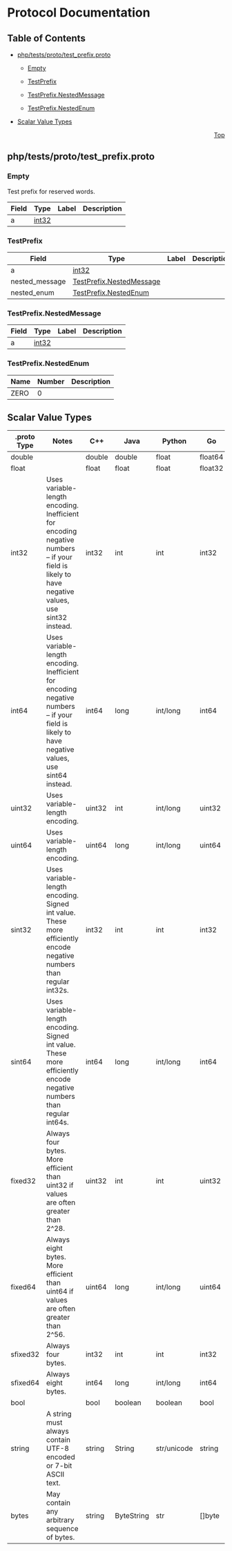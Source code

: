 # Protocol Documentation
<a name="top"></a>

## Table of Contents

- [php/tests/proto/test_prefix.proto](#php_tests_proto_test_prefix-proto)
    - [Empty](#-Empty)
    - [TestPrefix](#-TestPrefix)
    - [TestPrefix.NestedMessage](#-TestPrefix-NestedMessage)
  
    - [TestPrefix.NestedEnum](#-TestPrefix-NestedEnum)
  
- [Scalar Value Types](#scalar-value-types)



<a name="php_tests_proto_test_prefix-proto"></a>
<p align="right"><a href="#top">Top</a></p>

## php/tests/proto/test_prefix.proto



<a name="-Empty"></a>

### Empty
Test prefix for reserved words.


| Field | Type | Label | Description |
| ----- | ---- | ----- | ----------- |
| a | [int32](#int32) |  |  |






<a name="-TestPrefix"></a>

### TestPrefix



| Field | Type | Label | Description |
| ----- | ---- | ----- | ----------- |
| a | [int32](#int32) |  |  |
| nested_message | [TestPrefix.NestedMessage](#TestPrefix-NestedMessage) |  |  |
| nested_enum | [TestPrefix.NestedEnum](#TestPrefix-NestedEnum) |  |  |






<a name="-TestPrefix-NestedMessage"></a>

### TestPrefix.NestedMessage



| Field | Type | Label | Description |
| ----- | ---- | ----- | ----------- |
| a | [int32](#int32) |  |  |





 


<a name="-TestPrefix-NestedEnum"></a>

### TestPrefix.NestedEnum


| Name | Number | Description |
| ---- | ------ | ----------- |
| ZERO | 0 |  |


 

 

 



## Scalar Value Types

| .proto Type | Notes | C++ | Java | Python | Go | C# | PHP | Ruby |
| ----------- | ----- | --- | ---- | ------ | -- | -- | --- | ---- |
| <a name="double" /> double |  | double | double | float | float64 | double | float | Float |
| <a name="float" /> float |  | float | float | float | float32 | float | float | Float |
| <a name="int32" /> int32 | Uses variable-length encoding. Inefficient for encoding negative numbers – if your field is likely to have negative values, use sint32 instead. | int32 | int | int | int32 | int | integer | Bignum or Fixnum (as required) |
| <a name="int64" /> int64 | Uses variable-length encoding. Inefficient for encoding negative numbers – if your field is likely to have negative values, use sint64 instead. | int64 | long | int/long | int64 | long | integer/string | Bignum |
| <a name="uint32" /> uint32 | Uses variable-length encoding. | uint32 | int | int/long | uint32 | uint | integer | Bignum or Fixnum (as required) |
| <a name="uint64" /> uint64 | Uses variable-length encoding. | uint64 | long | int/long | uint64 | ulong | integer/string | Bignum or Fixnum (as required) |
| <a name="sint32" /> sint32 | Uses variable-length encoding. Signed int value. These more efficiently encode negative numbers than regular int32s. | int32 | int | int | int32 | int | integer | Bignum or Fixnum (as required) |
| <a name="sint64" /> sint64 | Uses variable-length encoding. Signed int value. These more efficiently encode negative numbers than regular int64s. | int64 | long | int/long | int64 | long | integer/string | Bignum |
| <a name="fixed32" /> fixed32 | Always four bytes. More efficient than uint32 if values are often greater than 2^28. | uint32 | int | int | uint32 | uint | integer | Bignum or Fixnum (as required) |
| <a name="fixed64" /> fixed64 | Always eight bytes. More efficient than uint64 if values are often greater than 2^56. | uint64 | long | int/long | uint64 | ulong | integer/string | Bignum |
| <a name="sfixed32" /> sfixed32 | Always four bytes. | int32 | int | int | int32 | int | integer | Bignum or Fixnum (as required) |
| <a name="sfixed64" /> sfixed64 | Always eight bytes. | int64 | long | int/long | int64 | long | integer/string | Bignum |
| <a name="bool" /> bool |  | bool | boolean | boolean | bool | bool | boolean | TrueClass/FalseClass |
| <a name="string" /> string | A string must always contain UTF-8 encoded or 7-bit ASCII text. | string | String | str/unicode | string | string | string | String (UTF-8) |
| <a name="bytes" /> bytes | May contain any arbitrary sequence of bytes. | string | ByteString | str | []byte | ByteString | string | String (ASCII-8BIT) |


